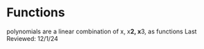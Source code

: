 # Functions

polynomials are a linear combination of x, x**2, x**3, as functions
Last Reviewed: 12/1/24
